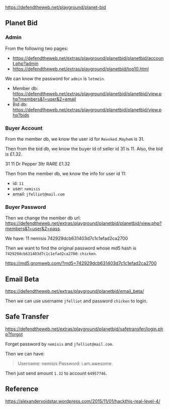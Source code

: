 <https://defendtheweb.net/playground/planet-bid>

## Planet Bid

### Admin

From the following two pages:

- <https://defendtheweb.net/extras/playground/planetbid/planetbid/account.php?admin>
- <https://defendtheweb.net/extras/playground/planetbid/top10.html>

We can know the password for `admin` is `letmein`.

- Member db: <https://defendtheweb.net/extras/playground/planetbid/planetbid/view.php?members&1=user&2=email>
- Bid db: <https://defendtheweb.net/extras/playground/planetbid/planetbid/view.php?bids>

### Buyer Account

From the member db, we know the user id for `Revoked.Mayhem` is 31.

Then from the bid db, we know the buyer id of seller id 31 is 11. Also, the bid is £1.32.

31	11	Dr Pepper 3ltr RARE	£1.32

Then from the member db, we know the info for user id 11:

- id: `11`
- user: `nemisis`
- email: `jfelliot@mail.com`

### Buyer Password

Then we change the member db url: <https://defendtheweb.net/extras/playground/planetbid/planetbid/view.php?members&1=user&2=pass>.

We have: 11	nemisis	742929dcb631403d7c1c1efad2ca2700

Then we want to find the original password whose md5 hash is `742929dcb631403d7c1c1efad2ca2700`: `chicken`.

<https://md5.gromweb.com/?md5=742929dcb631403d7c1c1efad2ca2700>

## Email Beta

<https://defendtheweb.net/extras/playground/planetbid/email_beta/>

Then we can use username `jfelliot` and password `chicken` to login.

## Safe Transfer

<https://defendtheweb.net/extras/playground/planetbid/safetransfer/login.php?forgot>

Forget password by `nemisis` and `jfelliot@mail.com`.

Then we can have:
> Username: nemisis
> Password: i.am.awesome

Then just send amount `1.32` to account `64957746`.

## Reference

<https://alexandervoidstar.wordpress.com/2015/11/01/hackthis-real-level-4/>

